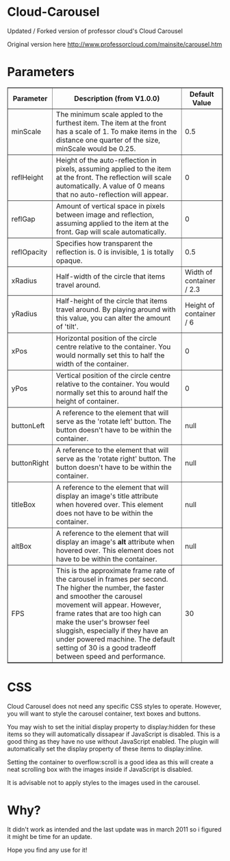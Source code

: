 Cloud-Carousel
==============

Updated / Forked version of professor cloud's Cloud Carousel

Original version here http://www.professorcloud.com/mainsite/carousel.htm

Parameters
=============
<table width="100%" border="1" cellpadding="2">
  <tbody><tr>
    <th>Parameter</th>
    <th>Description (from V1.0.0)</th>
    <th>Default Value</th>
  </tr>
  <tr>
    <td>minScale</td>
    <td>The minimum scale appled to the furthest item. The item at the front has a scale of 1. To make items in the distance one quarter of the size, minScale would be 0.25.</td>
    <td class="noWrap">0.5</td>
  </tr>
  <tr>
    <td>reflHeight</td>
    <td>Height of the auto-reflection in pixels, assuming applied to the item at the front. The reflection will scale automatically. A value of 0 means that no auto-reflection will appear.</td>
    <td>0</td>
  </tr>
  <tr>
    <td>reflGap</td>
    <td>Amount of vertical space in pixels between image and reflection, assuming applied to the item at the front. Gap will scale automatically.</td>
    <td>0</td>
  </tr>
  <tr>
    <td>reflOpacity</td>
    <td>Specifies how transparent the reflection is. 0 is invisible, 1 is totally opaque.</td>
    <td>0.5</td>
  </tr>
   <tr>
    <td>xRadius</td>
    <td>Half-width of the circle that items travel around.</td>
    <td class="noWrap">Width of container / 2.3</td>
  </tr>
  <tr>
    <td>yRadius</td>
    <td>Half-height of the circle that items travel around. By playing around with this value, you can alter the amount of 'tilt'.</td>
    <td>Height of container / 6</td>
  </tr>
  <tr>
    <td>xPos</td>
    <td>Horizontal position of the circle centre relative to the container. You would normally set this to half the width of the container.</td>
    <td>0</td>
  </tr>
  <tr>
    <td>yPos</td>
    <td>Vertical position of the circle centre relative to the container. You would normally set this to around half the height of container.</td>
    <td>0</td>
  </tr>
   <tr>
    <td>buttonLeft</td>
    <td>A reference to the element that will serve as the 'rotate left' button. The button doesn't have to be within the container.</td>
    <td>null</td>
  </tr>
   <tr>
    <td>buttonRight</td>
    <td>A reference to the element that will serve as the 'rotate right' button. The button doesn't have to be within the container.</td>
    <td>null</td>
  </tr>
   <tr>
    <td>titleBox</td>
    <td>A reference to the element that will display an image's title attribute when hovered over. This element does not have to be within the container.</td>
    <td>null</td>
   </tr>
   <tr>
    <td>altBox</td>
    <td>A reference to the element that will display an image's <strong>alt</strong> attribute when hovered over. This element does not have to be within the container.</td>
    <td>null</td>
  </tr>
  
  <tr>
    <td>FPS</td>
    <td>This is the approximate frame rate of the carousel in frames per second. The higher the number, the faster and smoother the carousel movement will appear. However, frame rates that are too high can make the user's browser feel sluggish, especially if they have an under powered machine. The default setting of 30 is a good tradeoff between speed and performance.
      </td>
    <td>30</td>
  </tr>
  
</tbody></table>

CSS
=============
Cloud Carousel does not need any specific CSS styles to operate. However, you will want to style the carousel container, text boxes and buttons.

You may wish to set the initial display property to display:hidden for these items so they will automatically dissapear if JavaScript is disabled. This is a good thing as they have no use without JavaScript enabled. The plugin will automatically set the display property of these items to display:inline.

Setting the container to overflow:scroll is a good idea as this will create a neat scrolling box with the images inside if JavaScript is disabled.

It is advisable not to apply styles to the images used in the carousel.

Why?
=============
It didn't work as intended and the last update was in march 2011 so i figured it might be time for an update.

Hope you find any use for it!